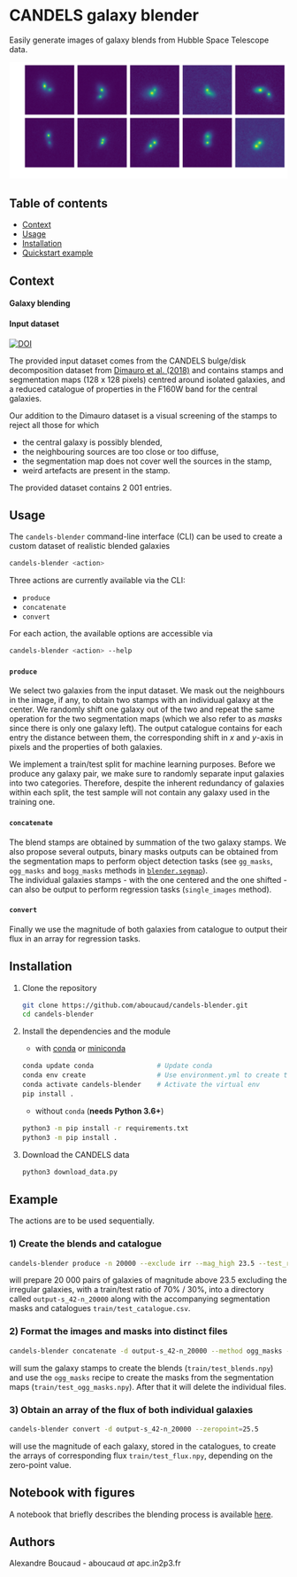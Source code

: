 CANDELS galaxy blender
======================

Easily generate images of galaxy blends from Hubble Space Telescope data.

<img src="img/blends_2-5_transparent.png" width=800>


Table of contents
-----------------
- [Context](#Context)
- [Usage](#Usage)
- [Installation](#Install)
- [Quickstart example](#Example)

Context
-------

#### Galaxy blending


#### Input dataset

[![DOI](https://zenodo.org/badge/DOI/10.5281/zenodo.2604740.svg)](https://doi.org/10.5281/zenodo.2604740)

The provided input dataset comes from the CANDELS bulge/disk decomposition dataset from [Dimauro et al. (2018)](https://academic.oup.com/mnras/article-abstract/478/4/5410/5004864?redirectedFrom=fulltext) and contains stamps and segmentation maps (128 x 128 pixels) centred around isolated galaxies, and a reduced catalogue of properties in the F160W band for the central galaxies.

Our addition to the Dimauro dataset is a visual screening of the stamps to reject all those for which
- the central galaxy is possibly blended,
- the neighbouring sources are too close or too diffuse,
- the segmentation map does not cover well the sources in the stamp,
- weird artefacts are present in the stamp.

The provided dataset contains 2 001 entries.

Usage
-----

The `candels-blender` command-line interface (CLI) can be used to create a custom dataset of realistic blended galaxies
```bash
candels-blender <action>
```

Three actions are currently available via the CLI:
  - `produce`
  - `concatenate`
  - `convert`

For each action, the available options are accessible via
```bash
candels-blender <action> --help
```

#### `produce`

We select two galaxies from the input dataset. We mask out the neighbours in the image, if any, to obtain two stamps with an individual galaxy at the center. We randomly shift one galaxy out of the two and repeat the same operation for the two segmentation maps (which we also refer to as _masks_ since there is only one galaxy left).
The output catalogue contains for each entry the distance between them, the corresponding shift in _x_ and _y_-axis in pixels and the properties of both galaxies. 

We implement a train/test split for machine learning purposes. Before we produce any galaxy pair, we make sure to randomly separate input galaxies into two categories. Therefore, despite the inherent redundancy of galaxies within each split, the test sample will not contain any galaxy used in the training one.

#### `concatenate`

The blend stamps are obtained by summation of the two galaxy stamps. 
We also propose several outputs, binary masks outputs can be obtained from the segmentation maps to perform object detection tasks (see `gg_masks`, `ogg_masks` and `bogg_masks` methods in [`blender.segmap`](blender/segmap.py)).  
The individual galaxies stamps - with the one centered and the one shifted - can also be output to perform regression tasks (`single_images` method).

#### `convert`

Finally we use the magnitude of both galaxies from catalogue to output their flux in an array for regression tasks.

Installation
------------

1. Clone the repository
   ```bash
   git clone https://github.com/aboucaud/candels-blender.git
   cd candels-blender
   ```

2. Install the dependencies and the module
   - with [conda](https://www.anaconda.com/download/) or [miniconda](https://docs.conda.io/en/latest/miniconda.html)
   ```bash
   conda update conda                # Update conda
   conda env create                  # Use environment.yml to create the 'candels-blender' env
   conda activate candels-blender    # Activate the virtual env
   pip install .
   ```
   - without `conda` (**needs Python 3.6+**)
   ```bash
   python3 -m pip install -r requirements.txt
   python3 -m pip install .
   ```

3. Download the CANDELS data
   ```bash
   python3 download_data.py
   ```

Example
-------

The actions are to be used sequentially.

### 1) Create the blends and catalogue
```bash
candels-blender produce -n 20000 --exclude irr --mag_high 23.5 --test_ratio 0.3 --seed 42
```
will prepare 20 000 pairs of galaxies of magnitude above 23.5 excluding the irregular galaxies, with a train/test ratio of 70% / 30%, into a directory called `output-s_42-n_20000` along with the accompanying segmentation masks and catalogues `train/test_catalogue.csv`.

### 2) Format the images and masks into distinct files
```bash
candels-blender concatenate -d output-s_42-n_20000 --method ogg_masks --delete
```
will sum the galaxy stamps to create the blends (`train/test_blends.npy`) and use the `ogg_masks` recipe to create the masks from the segmentation maps (`train/test_ogg_masks.npy`). After that it will delete the individual files.

### 3) Obtain an array of the flux of both individual galaxies
```bash
candels-blender convert -d output-s_42-n_20000 --zeropoint=25.5
```
will use the magnitude of each galaxy, stored in the catalogues, to create the arrays of corresponding flux `train/test_flux.npy`, depending on the zero-point value.


## Notebook with figures

A notebook that briefly describes the blending process is available [here](notebooks/manual_blender.ipynb).


## Authors

Alexandre Boucaud - aboucaud _at_ apc.in2p3.fr
